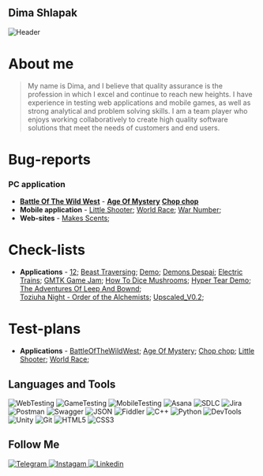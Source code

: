 ## Dima Shlapak
![Header](https://github.com/user-attachments/assets/3e914964-1e5d-468e-a6bf-b385dab56017)






# About me
> My name is Dima, and I believe that quality assurance is the profession in which I excel and continue to reach new heights. I have experience in testing web applications and mobile games, as well as strong analytical and problem solving skills. I am a team player who enjoys working collaboratively to create high quality software solutions that meet the needs of customers and end users.


# Bug-reports 
### PC application
- **[Battle Of The Wild West](https://trello.com/b/V7crSWHm/battleofthewildwest)** -
**[Age Of Mystery](https://trello.com/b/cW6NScjw/ageofmystery)**
**[Chop chop](https://trello.com/b/35rsbfcF/chopchop)**
- **Mobile application** -
[Little Shooter](https://trello.com/b/Uyliu2Zr/little-shooter);
[World Race](https://trello.com/b/cUshP44Z/world-race);
[War Number](https://trello.com/b/nH6VbiWw/war-number);
- **Web-sites** -
[Makes Scents](https://trello.com/b/ckIRmhOh/makes-scents);

# Check-lists
- **Applications** -
[12](https://docs.google.com/spreadsheets/d/1DTkf-j9UddIYEZ-yvNUQ8W5TvRkYLbcZ-krcDBvvyGM/edit?usp=sharing);
[Beast Traversing](https://docs.google.com/spreadsheets/d/1ME3V2b3zlfbTDoV7y8eSSG5D_umWDzxOO2CNy-vET1A/edit?usp=sharing);
[Demo](https://docs.google.com/spreadsheets/d/16Dx0lNM_ZloPu_ZKSoHZpfbs-9msRHAH3YCb7upkN-A/edit?usp=sharing);
[Demons Despai](https://docs.google.com/spreadsheets/d/1N4b6llzHY0xJSva7O46xr4_3pXjWtVC21JYJarKi11A/edit?usp=sharing);
[Electric Trains](https://docs.google.com/spreadsheets/d/1-5Cf-4k4YJ2pUR42ZGE_yWdzGhRbpauXx1v2mJ7EgZ0/edit?usp=sharing);
[GMTK Game Jam](https://docs.google.com/spreadsheets/d/1Y6Kv_-71q6myIlMvR_c6gUEi_81q_WzExGU0QvXNUug/edit?usp=sharing);
[How To Dice Mushrooms](https://docs.google.com/spreadsheets/d/1iIK9rZcWkFBNI9lD_XkYo2hjQJrm-5dDk6SFxYwDgdY/edit?usp=sharing);
[Hyper Tear Demo](https://docs.google.com/spreadsheets/d/1puJVtq8d1nHXmH4d81o3xh8KukampeEcxEiakEEcSlM/edit?usp=sharing);
[The Adventures Of Leep And Bownd](https://docs.google.com/spreadsheets/d/1RgV0Tk3fLBMC-00RB_Hdb4UME0uCPD12AHSMfsJa7dM/edit?usp=sharing);               
[Toziuha Night - Order of the Alchemists](https://docs.google.com/spreadsheets/d/1_ntqJoAVsrIeouulTFKlaFOzytmaMl2yHvUtGBgZmKA/edit?usp=sharing);
[Upscaled_V0.2](https://docs.google.com/spreadsheets/d/1eYji5lkKK5kaX6zjQiQw67FsbSQSzB0xQYk5I58lunA/edit?usp=sharing);

# Test-plans 
- **Applications** -
[BattleOfTheWildWest](https://docs.google.com/document/d/1RMlkOfIhcguEZ3gepqZ47k6E4w2jIb61Y1NxnMYwZAY/edit?usp=sharing);
[Age Of Mystery](https://docs.google.com/document/d/1J5EFrVTffp72Qtf-NGvk85poG6VoOx1IioLJBNkn-mc/edit?usp=sharing);
[Chop chop](https://docs.google.com/document/d/1WJuJSrFufFaVbxouf-Wu4ArCcUUNlX4G9eRcjXsIlWs/edit?usp=sharing);
[Little Shooter](https://docs.google.com/document/d/1v65fnaUCZr-iNrpG0pbyw6aKxVETr8kxnkVrGgBkqO0/edit);
[World Race](https://docs.google.com/document/d/1EGfvzPkxjnOGcR1qTtltGkKQKD45CvHBtnbfwyHwPE4/edit?usp=sharing);


## Languages and Tools
![WebTesting](https://img.shields.io/badge/-WebTesting-556AC1?style=for-the-badge&logo=WebTesting&logoColor=556AC1)
![GameTesting](https://img.shields.io/badge/-GameTesting-FAB000?style=for-the-badge&logo=GameTesting&logoColor=FAB000)
![MobileTesting](https://img.shields.io/badge/-MobileTesting-4592C1?style=for-the-badge&logo=MobileTesting&logoColor=4592C1)
![Asana](https://img.shields.io/badge/-Asana-363639?style=for-the-badge&logo=Asana&logoColor=F06A6A)
![SDLC](https://img.shields.io/badge/-SDLC-A4BEF1?style=for-the-badge&logo=SDLC&logoColor=A4BEF1)
![Jira](https://img.shields.io/badge/-Jira-629FF6?style=for-the-badge&logo=Jira&logoColor=166BE0)
![Postman](https://img.shields.io/badge/-Postman-D7D0AD?style=for-the-badge&logo=Postman&logoColor=FB7C29)
![Swagger](https://img.shields.io/badge/-Swagger-173648?style=for-the-badge&logo=Swagger&logoColor=8BB600)
![JSON](https://img.shields.io/badge/-JSON-B2B2B2?style=for-the-badge&logo=JSON&logoColor=393939)
![Fiddler](https://img.shields.io/badge/-Fiddler-2B6D05?style=for-the-badge&logo=Fiddler&logoColor=2B6D05)
![C++](https://img.shields.io/badge/-C++-659AD2?style=for-the-badge&logo=C%2b%2b&logoColor=004482)
![Python](https://img.shields.io/badge/-Python-254A6B?style=for-the-badge&logo=Python&logoColor=FFE56A)
![DevTools](https://img.shields.io/badge/-DevTools-266EE4?style=for-the-badge&logo=DevTools&logoColor=266EE4)
![Unity](https://img.shields.io/badge/-Unity-757879?style=for-the-badge&logo=Unity&logoColor=000000)
![Git](https://img.shields.io/badge/-Git-181617?style=for-the-badge&logo=Git&logoColor=F0F0F0)
![HTML5](https://img.shields.io/badge/-HTML5-3A3B3D?style=for-the-badge&logo=HTML5&logoColor=64C18)
![CSS3](https://img.shields.io/badge/-CSS3-254ADC?style=for-the-badge&logo=CSS3&logoColor=2094EF)




## Follow Me
[ ![Telegram](https://img.shields.io/badge/-Telegram-30A5D8?style=for-the-badge&logo=Telegram&logoColor=F6F9FA) ](https://t.me/dima_shlapak)
[ ![Instagam](https://img.shields.io/badge/-Instagram-A601CD?style=for-the-badge&logo=Instagram&logoColor=D6A639) ](https://www.instagram.com/)
[ ![Linkedin](https://img.shields.io/badge/-Linkedin-0A66C2?style=for-the-badge&logo=Linkedin&logoColor=FFFFFF) ](https://www.linkedin.com/in/dima-shlapak-036ba9285)
